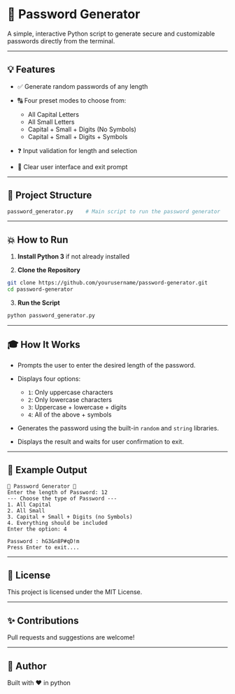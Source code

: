 # 🔐 Password Generator

A simple, interactive Python script to generate secure and customizable passwords directly from the terminal.

---

## 💡 Features

* ✅ Generate random passwords of any length
* 🔠 Four preset modes to choose from:

  * All Capital Letters
  * All Small Letters
  * Capital + Small + Digits (No Symbols)
  * Capital + Small + Digits + Symbols
* ❓ Input validation for length and selection
* 🔹 Clear user interface and exit prompt

---

## 📁 Project Structure

```bash
password_generator.py    # Main script to run the password generator
```

---

## 💥 How to Run

1. **Install Python 3** if not already installed

2. **Clone the Repository**

```bash
git clone https://github.com/yourusername/password-generator.git
cd password-generator
```

3. **Run the Script**

```bash
python password_generator.py
```

---

## 🎓 How It Works

* Prompts the user to enter the desired length of the password.
* Displays four options:

  * `1`: Only uppercase characters
  * `2`: Only lowercase characters
  * `3`: Uppercase + lowercase + digits
  * `4`: All of the above + symbols
* Generates the password using the built-in `random` and `string` libraries.
* Displays the result and waits for user confirmation to exit.

---

## 🚀 Example Output

```
🔐 Password Generator 🔐
Enter the length of Password: 12
--- Choose the type of Password ---
1. All Capital
2. All Small
3. Capital + Small + Digits (no Symbols)
4. Everything should be included
Enter the option: 4

Password : hG3&n8P#qD!m
Press Enter to exit....
```

---

## 💼 License

This project is licensed under the MIT License.

---

## ✨ Contributions

Pull requests and suggestions are welcome!

---

## 🚀 Author

Built with ❤️ in python
